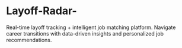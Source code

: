 # Layoff-Radar-
Real-time layoff tracking + intelligent job matching platform. Navigate career transitions with data-driven insights and personalized job recommendations.
